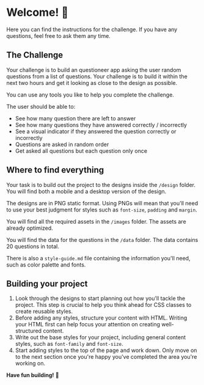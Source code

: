 # Welcome! 👋

Here you can find the instructions for the challenge. If you have any questions, feel free to ask them any time.

## The Challenge

Your challenge is to build an questioneer app asking the user random questions from a list of questions. Your challenge is to build it within the next two hours and get it looking as close to the design as possible.

You can use any tools you like to help you complete the challenge.

The user should be able to:

- See how many question there are left to answer
- See how many questions they have answered correctly / incorrectly
- See a visual indicator if they answered the question correctly or incorrectly
- Questions are asked in random order
- Get asked all questions but each question only once

## Where to find everything

Your task is to build out the project to the designs inside the `/design` folder. You will find both a mobile and a desktop version of the design.

The designs are in PNG static format. Using PNGs will mean that you'll need to use your best judgment for styles such as `font-size`, `padding` and `margin`.

You will find all the required assets in the `/images` folder. The assets are already optimized.

You will find the data for the questions in the `/data` folder. The data contains 20 questions in total.

There is also a `style-guide.md` file containing the information you'll need, such as color palette and fonts.

## Building your project

1. Look through the designs to start planning out how you'll tackle the project. This step is crucial to help you think ahead for CSS classes to create reusable styles.
2. Before adding any styles, structure your content with HTML. Writing your HTML first can help focus your attention on creating well-structured content.
3. Write out the base styles for your project, including general content styles, such as `font-family` and `font-size`.
4. Start adding styles to the top of the page and work down. Only move on to the next section once you're happy you've completed the area you're working on.

**Have fun building!** 🚀
